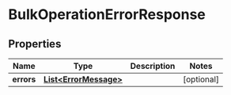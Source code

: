 

# BulkOperationErrorResponse


## Properties

| Name | Type | Description | Notes |
|------------ | ------------- | ------------- | -------------|
|**errors** | [**List&lt;ErrorMessage&gt;**](ErrorMessage.md) |  |  [optional] |



